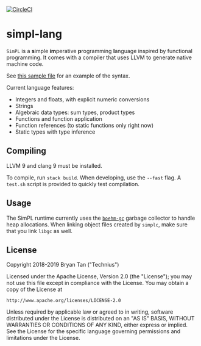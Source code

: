 [![CircleCI](https://circleci.com/gh/Technius/simpl.svg?style=svg)](https://circleci.com/gh/Technius/simpl)

# simpl-lang

`SimPL` is a **s**imple **im**perative **p**rogramming **l**anguage inspired by
functional programming. It comes with a compiler that uses LLVM to generate
native machine code.

See [this sample file](sample.spl) for an example of the syntax.

Current language features:

* Integers and floats, with explicit numeric conversions
* Strings
* Algebraic data types: sum types, product types
* Functions and function application
* Function references (to static functions only right now)
* Static types with type inference

## Compiling

LLVM 9 and clang 9 must be installed.

To compile, run `stack build`. When developing, use the `--fast` flag. A
`test.sh` script is provided to quickly test compilation.

## Usage

The SimPL runtime currently uses the
[`boehm-gc`](https://github.com/ivmai/bdwgc) garbage collector to handle heap
allocations. When linking object files created by `simplc`, make sure that you
link `libgc` as well.

## License

Copyright 2018-2019 Bryan Tan ("Technius")

Licensed under the Apache License, Version 2.0 (the "License");
you may not use this file except in compliance with the License.
You may obtain a copy of the License at

    http://www.apache.org/licenses/LICENSE-2.0

Unless required by applicable law or agreed to in writing, software
distributed under the License is distributed on an "AS IS" BASIS,
WITHOUT WARRANTIES OR CONDITIONS OF ANY KIND, either express or implied.
See the License for the specific language governing permissions and
limitations under the License.

